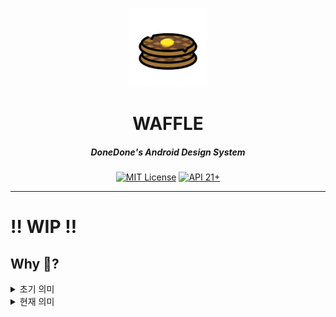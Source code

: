 <p align="center">
  <img src="https://raw.githubusercontent.com/TodayDoneDone/ui-waffle/main/assets/logo-icon.svg" width="25%" alt="waffle" />
</p>
<h1 align="center">WAFFLE</h1>
<h5 align="center">DoneDone's Android Design System</h5>
<p align="center">
  <a href="LICENSE"><img alt="MIT License" src="https://img.shields.io/badge/License-MIT-blue"/></a>
  <a href="https://developer.android.com/about/versions/lollipop"><img alt="API 21+" src="https://img.shields.io/badge/API-21%2B-brightgreen.svg"/></a>
  <!-- <img alt="codestyle" src="https://raw.githubusercontent.com/duckie-team/duckie-android/develop/assets/badge/codestyle-duckie.svg"/> -->
</p>

---

# ‼️ WIP ‼️

## Why 🧇?

<details>
<summary>초기 의미</summary>
이 저장소를 생성할 때 GitHub의 네이밍 추천으로 waffle이 뜸
</details>

<details>
<summary>현재 의미</summary>
와플 빵 사이에 여러 재료를 넣으면 한 번에 여러 가지 맛을 느낄 수 있음 👉 던던에서 사용하는 모든 UI 요소를 균일하게 한 번에 제공
</details>
